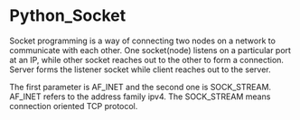 # Python_Socket
Socket programming is a way of connecting two nodes on a network to communicate with each other. One socket(node) listens on a particular port at an IP, while other socket reaches out to the other to form a connection. Server forms the listener socket while client reaches out to the server.

The first parameter is AF_INET and the second one is SOCK_STREAM. AF_INET refers to the address family ipv4. The SOCK_STREAM means connection oriented TCP protocol.
